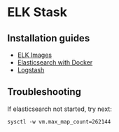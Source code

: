 # ELK Stask

## Installation guides

* [ELK Images](https://www.docker.elastic.co/)
* [Elasticsearch with Docker](https://www.elastic.co/guide/en/elasticsearch/reference/current/docker.html)
* [Logstash](https://www.elastic.co/guide/en/logstash/current/configuration.html)

## Troubleshooting

If elasticsearch not started, try next:

```
sysctl -w vm.max_map_count=262144
```